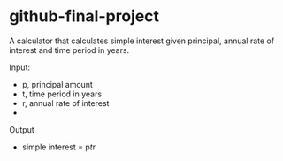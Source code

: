 # github-final-project

A calculator that calculates simple interest given principal, annual rate of interest and time period in years.

Input:

- p, principal amount
- t, time period in years
- r, annual rate of interest
- 
Output
- simple interest = p*t*r
